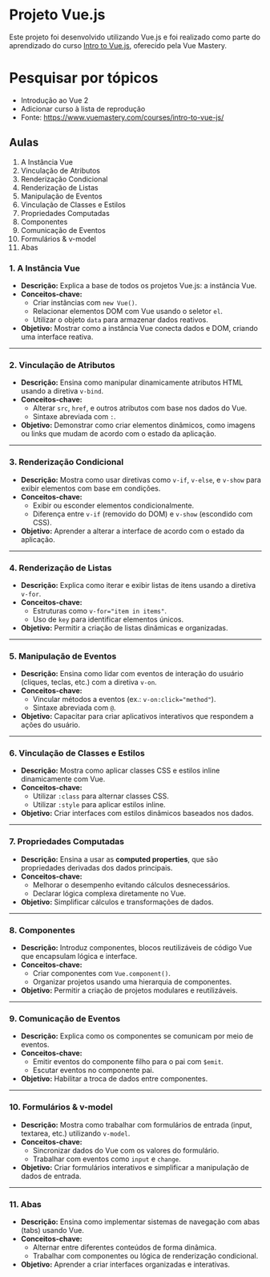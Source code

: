 # Projeto Vue.js

Este projeto foi desenvolvido utilizando Vue.js e foi realizado como parte do aprendizado do curso [Intro to Vue.js](https://www.vuemastery.com/courses/intro-to-vue-js/), oferecido pela Vue Mastery.

# Pesquisar por tópicos

- Introdução ao Vue 2
- Adicionar curso à lista de reprodução
- Fonte: https://www.vuemastery.com/courses/intro-to-vue-js/

## Aulas
1. A Instância Vue
2. Vinculação de Atributos
3. Renderização Condicional
4. Renderização de Listas
5. Manipulação de Eventos
6. Vinculação de Classes e Estilos
7. Propriedades Computadas
8. Componentes
9. Comunicação de Eventos
10. Formulários & v-model
11. Abas

### 1. A Instância Vue
- **Descrição:** Explica a base de todos os projetos Vue.js: a instância Vue. 
- **Conceitos-chave:** 
  - Criar instâncias com `new Vue()`.
  - Relacionar elementos DOM com Vue usando o seletor `el`.
  - Utilizar o objeto `data` para armazenar dados reativos.
- **Objetivo:** Mostrar como a instância Vue conecta dados e DOM, criando uma interface reativa.

---

### 2. Vinculação de Atributos
- **Descrição:** Ensina como manipular dinamicamente atributos HTML usando a diretiva `v-bind`.
- **Conceitos-chave:**
  - Alterar `src`, `href`, e outros atributos com base nos dados do Vue.
  - Sintaxe abreviada com `:`.
- **Objetivo:** Demonstrar como criar elementos dinâmicos, como imagens ou links que mudam de acordo com o estado da aplicação.

---

### 3. Renderização Condicional
- **Descrição:** Mostra como usar diretivas como `v-if`, `v-else`, e `v-show` para exibir elementos com base em condições.
- **Conceitos-chave:**
  - Exibir ou esconder elementos condicionalmente.
  - Diferença entre `v-if` (removido do DOM) e `v-show` (escondido com CSS).
- **Objetivo:** Aprender a alterar a interface de acordo com o estado da aplicação.

---

### 4. Renderização de Listas
- **Descrição:** Explica como iterar e exibir listas de itens usando a diretiva `v-for`.
- **Conceitos-chave:**
  - Estruturas como `v-for="item in items"`.
  - Uso de `key` para identificar elementos únicos.
- **Objetivo:** Permitir a criação de listas dinâmicas e organizadas.

---

### 5. Manipulação de Eventos
- **Descrição:** Ensina como lidar com eventos de interação do usuário (cliques, teclas, etc.) com a diretiva `v-on`.
- **Conceitos-chave:**
  - Vincular métodos a eventos (ex.: `v-on:click="method"`).
  - Sintaxe abreviada com `@`.
- **Objetivo:** Capacitar para criar aplicativos interativos que respondem a ações do usuário.

---

### 6. Vinculação de Classes e Estilos
- **Descrição:** Mostra como aplicar classes CSS e estilos inline dinamicamente com Vue.
- **Conceitos-chave:**
  - Utilizar `:class` para alternar classes CSS.
  - Utilizar `:style` para aplicar estilos inline.
- **Objetivo:** Criar interfaces com estilos dinâmicos baseados nos dados.

---

### 7. Propriedades Computadas
- **Descrição:** Ensina a usar as **computed properties**, que são propriedades derivadas dos dados principais.
- **Conceitos-chave:**
  - Melhorar o desempenho evitando cálculos desnecessários.
  - Declarar lógica complexa diretamente no Vue.
- **Objetivo:** Simplificar cálculos e transformações de dados.

---

### 8. Componentes
- **Descrição:** Introduz componentes, blocos reutilizáveis de código Vue que encapsulam lógica e interface.
- **Conceitos-chave:**
  - Criar componentes com `Vue.component()`.
  - Organizar projetos usando uma hierarquia de componentes.
- **Objetivo:** Permitir a criação de projetos modulares e reutilizáveis.

---

### 9. Comunicação de Eventos
- **Descrição:** Explica como os componentes se comunicam por meio de eventos.
- **Conceitos-chave:**
  - Emitir eventos do componente filho para o pai com `$emit`.
  - Escutar eventos no componente pai.
- **Objetivo:** Habilitar a troca de dados entre componentes.

---

### 10. Formulários & v-model
- **Descrição:** Mostra como trabalhar com formulários de entrada (input, textarea, etc.) utilizando `v-model`.
- **Conceitos-chave:**
  - Sincronizar dados do Vue com os valores do formulário.
  - Trabalhar com eventos como `input` e `change`.
- **Objetivo:** Criar formulários interativos e simplificar a manipulação de dados de entrada.

---

### 11. Abas
- **Descrição:** Ensina como implementar sistemas de navegação com abas (tabs) usando Vue.
- **Conceitos-chave:**
  - Alternar entre diferentes conteúdos de forma dinâmica.
  - Trabalhar com componentes ou lógica de renderização condicional.
- **Objetivo:** Aprender a criar interfaces organizadas e interativas.